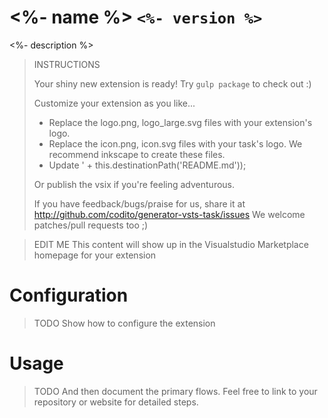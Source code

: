 # <%- name %> `<%- version %>`
<%- description %>

> INSTRUCTIONS
>
> Your shiny new extension is ready! Try `gulp package` to check out :)
>
> Customize your extension as you like...
> * Replace the logo.png, logo_large.svg files with your extension\'s logo.
> * Replace the icon.png, icon.svg files with your task\'s logo. We recommend inkscape to create these files.
> * Update ' + this.destinationPath('README.md'));
>
> Or publish the vsix if you\'re feeling adventurous.
>
> If you have feedback/bugs/praise for us, share it at
> http://github.com/codito/generator-vsts-task/issues
> We welcome patches/pull requests too ;)

> EDIT ME
> This content will show up in the Visualstudio Marketplace
> homepage for your extension

# Configuration

> TODO
> Show how to configure the extension

# Usage

> TODO
> And then document the primary flows. Feel free to link to
> your repository or website for detailed steps.
